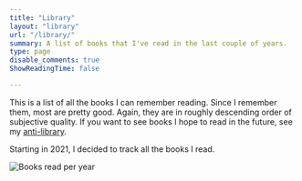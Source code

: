 ```yaml
---
title: "Library"
layout: "library"
url: "/library/"
summary: A list of books that I've read in the last couple of years.
type: page
disable_comments: true
ShowReadingTime: false

---
```


This is a list of all the books I can remember reading. Since I remember them, most are pretty good. Again, they are in roughly descending order of subjective quality. If you want to see books I hope to read in the future, see my [anti-library](/anti-library).

Starting in 2021, I decided to track all the books I read.

![Books read per year](/images/books_read_per_year.svg)